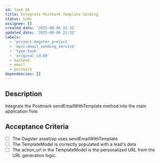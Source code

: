 ```yaml
---
id: task-16
title: Integrate Postmark Template Sending
status: todo
assignee: []
created_date: '2025-08-06 21:32'
updated_date: '2025-08-06 21:32'
labels:
  - 'project:dagster_project'
  - 'epic:email_sending_service'
  - 'type:task'
  - 'original_id:09'
  - backend
  - email
  - postmark
dependencies: []
---
```


## Description

Integrate the Postmark sendEmailWithTemplate method into the main application flow.

## Acceptance Criteria

- [ ] The Dagster asset/op uses sendEmailWithTemplate
- [ ] The TemplateModel is correctly populated with a lead's data
- [ ] The action_url in the TemplateModel is the personalized URL from the URL generation logic.

